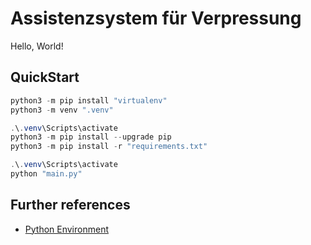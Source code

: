 # Assistenzsystem für Verpressung

Hello, World!

## QuickStart

```powershell
python3 -m pip install "virtualenv"
python3 -m venv ".venv"
```

```powershell
.\.venv\Scripts\activate
python3 -m pip install --upgrade pip
python3 -m pip install -r "requirements.txt"
```

```powershell
.\.venv\Scripts\activate
python "main.py"
```

## Further references

- [Python Environment](./Python.md)
